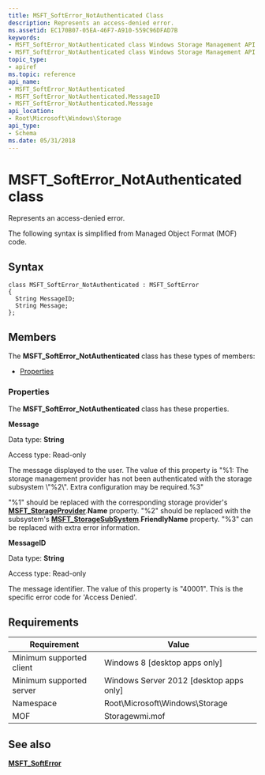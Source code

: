 ```yaml
---
title: MSFT_SoftError_NotAuthenticated Class
description: Represents an access-denied error.
ms.assetid: EC170B07-05EA-46F7-A910-559C96DFAD7B
keywords:
- MSFT_SoftError_NotAuthenticated class Windows Storage Management API
- MSFT_SoftError_NotAuthenticated class Windows Storage Management API , described
topic_type:
- apiref
ms.topic: reference
api_name:
- MSFT_SoftError_NotAuthenticated
- MSFT_SoftError_NotAuthenticated.MessageID
- MSFT_SoftError_NotAuthenticated.Message
api_location:
- Root\Microsoft\Windows\Storage
api_type:
- Schema
ms.date: 05/31/2018
---
```


# MSFT\_SoftError\_NotAuthenticated class

Represents an access-denied error.

The following syntax is simplified from Managed Object Format (MOF) code.

## Syntax

``` syntax
class MSFT_SoftError_NotAuthenticated : MSFT_SoftError
{
  String MessageID;
  String Message;
};
```

## Members

The **MSFT\_SoftError\_NotAuthenticated** class has these types of members:

-   [Properties](#properties)

### Properties

The **MSFT\_SoftError\_NotAuthenticated** class has these properties.

 

**Message**
   

Data type: **String**
 

Access type: Read-only
 

The message displayed to the user. The value of this property is "%1: The storage management provider has not been authenticated with the storage subsystem \\"%2\\". Extra configuration may be required.%3"

"%1" should be replaced with the corresponding storage provider's [**MSFT\_StorageProvider**](msft-storageprovider.md).**Name** property. "%2" should be replaced with the subsystem's [**MSFT\_StorageSubSystem**](msft-storagesubsystem.md).**FriendlyName** property. "%3" can be replaced with extra error information.

 

**MessageID**
   

Data type: **String**
 

Access type: Read-only
 

The message identifier. The value of this property is "40001". This is the specific error code for 'Access Denied'.

 

## Requirements



| Requirement | Value |
|-------------------------------------|-------------------------------------------------------------------------------------------|
| Minimum supported client | Windows 8 \[desktop apps only\]                                                |
| Minimum supported server | Windows Server 2012 \[desktop apps only\]                                      |
| Namespace                | Root\\Microsoft\\Windows\\Storage                                              |
| MOF                      |  Storagewmi.mof  |



## See also

 

[**MSFT\_SoftError**](msft-softerror.md)
 

 

 






